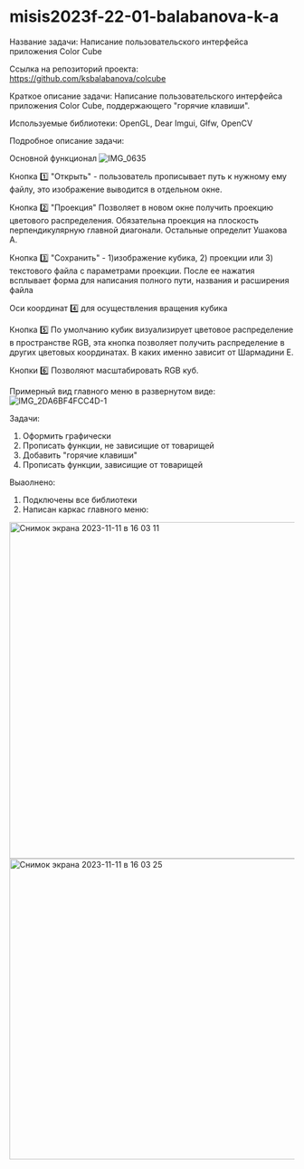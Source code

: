 # misis2023f-22-01-balabanova-k-a

Название задачи: Написание пользовательского интерфейса приложения Color Cube

Ссылка на репозиторий проекта: https://github.com/ksbalabanova/colcube

Краткое описание задачи: Написание пользовательского интерфейса приложения Color Cube, поддержающего "горячие клавиши".

Используемые библиотеки: OpenGL, Dear Imgui, Glfw, OpenCV

Подробное описание задачи:

Основной функционал ![IMG_0635](https://github.com/ksbalabanova/misis2023f-22-01-balabanova-k-a/assets/114703175/42681656-0499-43f8-a27f-45e656eb4b9c)


Кнопка 1️⃣ "Открыть" - пользователь прописывает путь к нужному ему файлу, это изображение выводится в отдельном окне.

Кнопка 2️⃣ "Проекция" Позволяет в новом окне получить проекцию цветового распределения. Обязательна проекция на плоскость перпендикулярную главной диагонали. Остальные определит Ушакова А.

Кнопка 3️⃣ "Сохранить" - 1)изображение кубика, 2) проекции или 3) текстового файла с параметрами проекции. После ее нажатия всплывает форма для написания полного пути, названия и расширения файла

Оси координат 4️⃣ для осуществления вращения кубика

Кнопка 5️⃣ По умолчанию кубик визуализирует цветовое распределение в пространстве RGB, эта кнопка позволяет получить распределение в других цветовых координатах. В каких именно зависит от Шармадини Е.

Кнопки 6️⃣ Позволяют масштабировать RGB куб.

Примерный вид главного меню в развернутом виде:![IMG_2DA6BF4FCC4D-1](https://github.com/ksbalabanova/misis2023f-22-01-balabanova-k-a/assets/114703175/5e4a72e7-80d8-4e43-bde5-8df09f8bb3ec)

Задачи:
1) Оформить графически
2) Прописать функции, не зависищие от товарищей
3) Добавить "горячие клавиши"
4) Прописать функции, зависищие от товарищей

Выаолнено:
1) Подключены все библиотеки
2) Написан каркас главного меню:
<img width="595" alt="Снимок экрана 2023-11-11 в 16 03 11" src="https://github.com/ksbalabanova/misis2023f-22-01-balabanova-k-a/assets/114703175/235cdf72-32e9-48d3-85ec-faa4565ac0cd">
<img width="532" alt="Снимок экрана 2023-11-11 в 16 03 25" src="https://github.com/ksbalabanova/misis2023f-22-01-balabanova-k-a/assets/114703175/05c11348-9726-419e-bfee-26b684b7ee5f">
